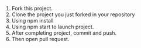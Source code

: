 1. Fork this project. 
2. Clone the project you just forked in your repository
3. Using npm install 
4. Using npm start to launch project. 
5. After completing project, commit and push. 
6. Then open pull request. 
